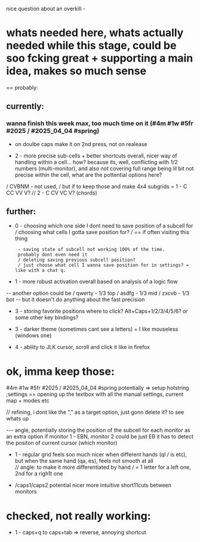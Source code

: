 nice question about an overkill -
# whats needed here, whats actually needed while this stage, could be soo fcking great + supporting a main idea, makes so much sense
== probably:



## currently:
### wanna finish this week max, too much time on it (#4m #1w #5fr #2025 / #2025_04_04 #spring)

- on doulbe caps make it on 2nd press, not on realease


- 2 - more precise sub-cells + better shortcuts overall, 
nicer way of handling within a cell... how?
because its, well, conflicting with 1/2 numbers (multi-monitor), 
and also not covering full range being lil bit not precise within the cell, what are the pottential options here?


/ CVBNM - not used, 
/ but if to keep those and make 4x4 subgrids =  1 - C CC VV V?  //  2 - C CV VC V? (chords)




## further:

-  0 - choosing which one side I dont need to save position of a subcell for 
/ choosing what cells I gotta save position for?
/ == if often visiting this thing

        - saving state of subcell not working 100% of the time. 
        probably dont even need it
        / deleting saving previous subcell position?
        / just choose what cell I wanna save position for in settings? = like with a chat q.


- 1 - more robust activation overall based on analysis of a logic flow

-- another option could be 
/ qwerty - 1/3 top
/ asdfg - 1/3 mid
/ zxcvb - 1/3 bot
-- but it doesn't do anything about the fast precision


- 3 - storing favorite positions where to click?
        Alt+Caps+1/2/3/4/5/6?
        or some other key bindings?


- 3 - darker theme (sometimes cant see a letters) = I like mouseless (windows one)

- 4 - ability to JLK cursor, scroll and click it like in firefox






# ok, imma keep those:

#4m #1w #5fr #2025 / #2025_04_04 #spring
potentially 
=> setup hotstring ;settings 
== opening up the textbox with all the manual settings, current map + modes etc


// refining, i dont like the "," as a target option, just gonn delete it? to see whats up


--- angle, potentially storing the position of the subcell for each monitor as an extra option
        if monitor 1 - EBN, monitor 2 could be just EB
        it has to detect the positon of current cursor (which monitor)


- 1 - regular grid feels soo much nicer when different hands (ql / is etc),
but when the same hand (qa, es), feels not smooth at all     
// angle: to make it more differentiated by hand 
/         = 1 letter for a left one, 2nd for a righ1t one

- /caps1/caps2 potential nicer more intuitive short11cuts between monitors


# checked, not really working:
- 1 - caps+q to caps+tab => reverse, annoying shortcut
